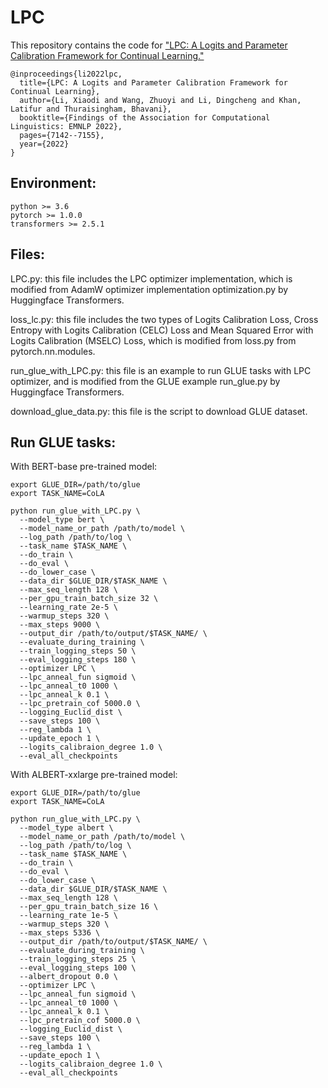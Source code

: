 # LPC

This repository contains the code for ["LPC: A Logits and Parameter Calibration Framework for Continual Learning."](https://aclanthology.org/2022.findings-emnlp.529/) 

```
@inproceedings{li2022lpc,
  title={LPC: A Logits and Parameter Calibration Framework for Continual Learning},
  author={Li, Xiaodi and Wang, Zhuoyi and Li, Dingcheng and Khan, Latifur and Thuraisingham, Bhavani},
  booktitle={Findings of the Association for Computational Linguistics: EMNLP 2022},
  pages={7142--7155},
  year={2022}
}
```

## Environment:

```
python >= 3.6
pytorch >= 1.0.0
transformers >= 2.5.1
```

## Files:

LPC.py: this file includes the LPC optimizer implementation, which is modified from AdamW optimizer implementation optimization.py by Huggingface Transformers.

loss_lc.py: this file includes the two types of Logits Calibration Loss, Cross Entropy with Logits Calibration (CELC) Loss and Mean Squared Error with Logits Calibration (MSELC) Loss, which is modified from loss.py from pytorch.nn.modules.

run_glue_with_LPC.py: this file is an example to run GLUE tasks with LPC optimizer, and is modified from the GLUE example run_glue.py by Huggingface Transformers.

download_glue_data.py: this file is the script to download GLUE dataset.


## Run GLUE tasks:

With BERT-base pre-trained model:

```
export GLUE_DIR=/path/to/glue
export TASK_NAME=CoLA

python run_glue_with_LPC.py \
  --model_type bert \
  --model_name_or_path /path/to/model \
  --log_path /path/to/log \
  --task_name $TASK_NAME \
  --do_train \
  --do_eval \
  --do_lower_case \
  --data_dir $GLUE_DIR/$TASK_NAME \
  --max_seq_length 128 \
  --per_gpu_train_batch_size 32 \
  --learning_rate 2e-5 \
  --warmup_steps 320 \
  --max_steps 9000 \
  --output_dir /path/to/output/$TASK_NAME/ \
  --evaluate_during_training \
  --train_logging_steps 50 \
  --eval_logging_steps 180 \
  --optimizer LPC \
  --lpc_anneal_fun sigmoid \
  --lpc_anneal_t0 1000 \
  --lpc_anneal_k 0.1 \
  --lpc_pretrain_cof 5000.0 \
  --logging_Euclid_dist \
  --save_steps 100 \
  --reg_lambda 1 \
  --update_epoch 1 \
  --logits_calibraion_degree 1.0 \
  --eval_all_checkpoints
```

With ALBERT-xxlarge pre-trained model:

```
export GLUE_DIR=/path/to/glue
export TASK_NAME=CoLA

python run_glue_with_LPC.py \
  --model_type albert \
  --model_name_or_path /path/to/model \
  --log_path /path/to/log \
  --task_name $TASK_NAME \
  --do_train \
  --do_eval \
  --do_lower_case \
  --data_dir $GLUE_DIR/$TASK_NAME \
  --max_seq_length 128 \
  --per_gpu_train_batch_size 16 \
  --learning_rate 1e-5 \
  --warmup_steps 320 \
  --max_steps 5336 \
  --output_dir /path/to/output/$TASK_NAME/ \
  --evaluate_during_training \
  --train_logging_steps 25 \
  --eval_logging_steps 100 \
  --albert_dropout 0.0 \
  --optimizer LPC \
  --lpc_anneal_fun sigmoid \
  --lpc_anneal_t0 1000 \
  --lpc_anneal_k 0.1 \
  --lpc_pretrain_cof 5000.0 \
  --logging_Euclid_dist \
  --save_steps 100 \
  --reg_lambda 1 \
  --update_epoch 1 \
  --logits_calibraion_degree 1.0 \
  --eval_all_checkpoints 
```
